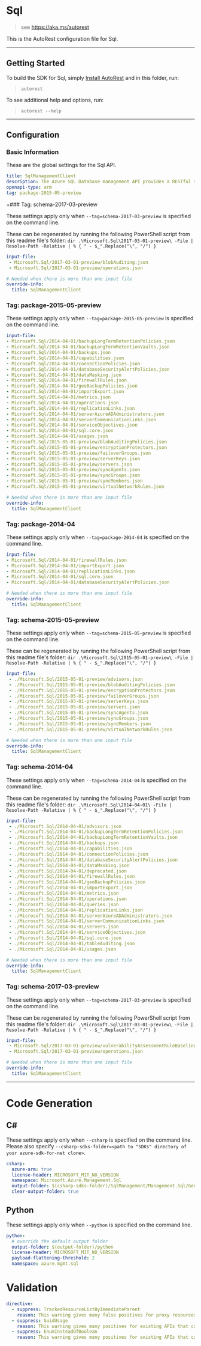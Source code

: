 # Sql

> see https://aka.ms/autorest

This is the AutoRest configuration file for Sql.



---
## Getting Started
To build the SDK for Sql, simply [Install AutoRest](https://aka.ms/autorest/install) and in this folder, run:

> `autorest`

To see additional help and options, run:

> `autorest --help`
---

## Configuration



### Basic Information
These are the global settings for the Sql API.

``` yaml
title: SqlManagementClient
description: The Azure SQL Database management API provides a RESTful set of web services that interact with Azure SQL Database services to manage your databases. The API enables you to create, retrieve, update, and delete databases.
openapi-type: arm
tag: package-2015-05-preview
```

+### Tag: schema-2017-03-preview

These settings apply only when `--tag=schema-2017-03-preview` is specified on the command line.

These can be regenerated by running the following PowerShell script from this readme file's folder: `dir .\Microsoft.Sql\2017-03-01-preview\ -File | Resolve-Path -Relative | % { " - $_".Replace("\", "/") }`

``` yaml $(tag) == 'schema-2017-03-preview'
input-file:
 - Microsoft.Sql/2017-03-01-preview/blobAuditing.json
 - Microsoft.Sql/2017-03-01-preview/operations.json

# Needed when there is more than one input file
override-info:
  title: SqlManagementClient
```

### Tag: package-2015-05-preview

These settings apply only when `--tag=package-2015-05-preview` is specified on the command line.

``` yaml $(tag) == 'package-2015-05-preview'
input-file:
- Microsoft.Sql/2014-04-01/backupLongTermRetentionPolicies.json
- Microsoft.Sql/2014-04-01/backupLongTermRetentionVaults.json
- Microsoft.Sql/2014-04-01/backups.json
- Microsoft.Sql/2014-04-01/capabilities.json
- Microsoft.Sql/2014-04-01/connectionPolicies.json
- Microsoft.Sql/2014-04-01/databaseSecurityAlertPolicies.json
- Microsoft.Sql/2014-04-01/dataMasking.json
- Microsoft.Sql/2014-04-01/firewallRules.json
- Microsoft.Sql/2014-04-01/geoBackupPolicies.json
- Microsoft.Sql/2014-04-01/importExport.json
- Microsoft.Sql/2014-04-01/metrics.json
- Microsoft.Sql/2014-04-01/operations.json
- Microsoft.Sql/2014-04-01/replicationLinks.json
- Microsoft.Sql/2014-04-01/serverAzureADAdministrators.json
- Microsoft.Sql/2014-04-01/serverCommunicationLinks.json
- Microsoft.Sql/2014-04-01/serviceObjectives.json
- Microsoft.Sql/2014-04-01/sql.core.json
- Microsoft.Sql/2014-04-01/usages.json
- Microsoft.Sql/2015-05-01-preview/blobAuditingPolicies.json
- Microsoft.Sql/2015-05-01-preview/encryptionProtectors.json
- Microsoft.Sql/2015-05-01-preview/failoverGroups.json
- Microsoft.Sql/2015-05-01-preview/serverKeys.json
- Microsoft.Sql/2015-05-01-preview/servers.json
- Microsoft.Sql/2015-05-01-preview/syncAgents.json
- Microsoft.Sql/2015-05-01-preview/syncGroups.json
- Microsoft.Sql/2015-05-01-preview/syncMembers.json
- Microsoft.Sql/2015-05-01-preview/virtualNetworkRules.json

# Needed when there is more than one input file
override-info:
  title: SqlManagementClient
```

### Tag: package-2014-04

These settings apply only when `--tag=package-2014-04` is specified on the command line.

``` yaml $(tag) == 'package-2014-04'
input-file:
- Microsoft.Sql/2014-04-01/firewallRules.json
- Microsoft.Sql/2014-04-01/importExport.json
- Microsoft.Sql/2014-04-01/replicationLinks.json
- Microsoft.Sql/2014-04-01/sql.core.json
- Microsoft.Sql/2014-04-01/databaseSecurityAlertPolicies.json

# Needed when there is more than one input file
override-info:
  title: SqlManagementClient
```

### Tag: schema-2015-05-preview

These settings apply only when `--tag=schema-2015-05-preview` is specified on the command line.

These can be regenerated by running the following PowerShell script from this readme file's folder: `dir .\Microsoft.Sql\2015-05-01-preview\ -File | Resolve-Path -Relative | % { " - $_".Replace("\", "/") }`

``` yaml $(tag) == 'schema-2015-05-preview'
input-file:
 - ./Microsoft.Sql/2015-05-01-preview/advisors.json
 - ./Microsoft.Sql/2015-05-01-preview/blobAuditingPolicies.json
 - ./Microsoft.Sql/2015-05-01-preview/encryptionProtectors.json
 - ./Microsoft.Sql/2015-05-01-preview/failoverGroups.json
 - ./Microsoft.Sql/2015-05-01-preview/serverKeys.json
 - ./Microsoft.Sql/2015-05-01-preview/servers.json
 - ./Microsoft.Sql/2015-05-01-preview/syncAgents.json
 - ./Microsoft.Sql/2015-05-01-preview/syncGroups.json
 - ./Microsoft.Sql/2015-05-01-preview/syncMembers.json
 - ./Microsoft.Sql/2015-05-01-preview/virtualNetworkRules.json

# Needed when there is more than one input file
override-info:
  title: SqlManagementClient
```

### Tag: schema-2014-04

These settings apply only when `--tag=schema-2014-04` is specified on the command line.

These can be regenerated by running the following PowerShell script from this readme file's folder: `dir .\Microsoft.Sql\2014-04-01\ -File | Resolve-Path -Relative | % { " - $_".Replace("\", "/") }`

``` yaml $(tag) == 'schema-2014-04'
input-file:
 - ./Microsoft.Sql/2014-04-01/advisors.json
 - ./Microsoft.Sql/2014-04-01/backupLongTermRetentionPolicies.json
 - ./Microsoft.Sql/2014-04-01/backupLongTermRetentionVaults.json
 - ./Microsoft.Sql/2014-04-01/backups.json
 - ./Microsoft.Sql/2014-04-01/capabilities.json
 - ./Microsoft.Sql/2014-04-01/connectionPolicies.json
 - ./Microsoft.Sql/2014-04-01/databaseSecurityAlertPolicies.json
 - ./Microsoft.Sql/2014-04-01/dataMasking.json
 - ./Microsoft.Sql/2014-04-01/deprecated.json
 - ./Microsoft.Sql/2014-04-01/firewallRules.json
 - ./Microsoft.Sql/2014-04-01/geoBackupPolicies.json
 - ./Microsoft.Sql/2014-04-01/importExport.json
 - ./Microsoft.Sql/2014-04-01/metrics.json
 - ./Microsoft.Sql/2014-04-01/operations.json
 - ./Microsoft.Sql/2014-04-01/queries.json
 - ./Microsoft.Sql/2014-04-01/replicationLinks.json
 - ./Microsoft.Sql/2014-04-01/serverAzureADAdministrators.json
 - ./Microsoft.Sql/2014-04-01/serverCommunicationLinks.json
 - ./Microsoft.Sql/2014-04-01/servers.json
 - ./Microsoft.Sql/2014-04-01/serviceObjectives.json
 - ./Microsoft.Sql/2014-04-01/sql.core.json
 - ./Microsoft.Sql/2014-04-01/tableAuditing.json
 - ./Microsoft.Sql/2014-04-01/usages.json

# Needed when there is more than one input file
override-info:
  title: SqlManagementClient
```

### Tag: schema-2017-03-preview

These settings apply only when `--tag=schema-2017-03-preview` is specified on the command line.

These can be regenerated by running the following PowerShell script from this readme file's folder: `dir .\Microsoft.Sql\2017-03-01-preview\ -File | Resolve-Path -Relative | % { " - $_".Replace("\", "/") }`

``` yaml $(tag) == 'schema-2017-03-preview'
input-file:
 - Microsoft.Sql/2017-03-01-preview/vulnerabilityAssessmentRuleBaselines.json
 - Microsoft.Sql/2017-03-01-preview/operations.json

# Needed when there is more than one input file
override-info:
  title: SqlManagementClient
```

---
# Code Generation


## C#

These settings apply only when `--csharp` is specified on the command line.
Please also specify `--csharp-sdks-folder=<path to "SDKs" directory of your azure-sdk-for-net clone>`.

``` yaml $(csharp)
csharp:
  azure-arm: true
  license-header: MICROSOFT_MIT_NO_VERSION
  namespace: Microsoft.Azure.Management.Sql
  output-folder: $(csharp-sdks-folder)/SqlManagement/Management.Sql/Generated
  clear-output-folder: true
```


## Python

These settings apply only when `--python` is specified on the command line.

``` yaml $(python)
python:
  # override the default output folder
  output-folder: $(output-folder)/python
  license-header: MICROSOFT_MIT_NO_VERSION
  payload-flattening-threshold: 2
  namespace: azure.mgmt.sql
```

# Validation

``` yaml
directive:
  - suppress: TrackedResourceListByImmediateParent
    reason: This warning gives many false positives for proxy resources.
  - suppress: GuidUsage
    reason: This warning gives many positives for existing APIs that cannot be changed.
  - suppress: EnumInsteadOfBoolean
    reason: This warning gives many positives for existing APIs that cannot be changed.
```